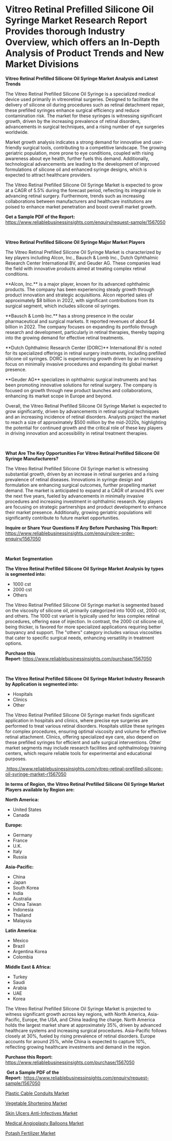 <p><h1>Vitreo Retinal Prefilled Silicone Oil Syringe Market Research Report Provides thorough Industry Overview, which offers an In-Depth Analysis of Product Trends and New Market Divisions</h1></p><p><strong>Vitreo Retinal Prefilled Silicone Oil Syringe Market Analysis and Latest Trends</strong></p>
<p><p>The Vitreo Retinal Prefilled Silicone Oil Syringe is a specialized medical device used primarily in vitreoretinal surgeries. Designed to facilitate the delivery of silicone oil during procedures such as retinal detachment repair, these prefilled syringes enhance surgical efficiency and reduce contamination risk. The market for these syringes is witnessing significant growth, driven by the increasing prevalence of retinal disorders, advancements in surgical techniques, and a rising number of eye surgeries worldwide.</p><p>Market growth analysis indicates a strong demand for innovative and user-friendly surgical tools, contributing to a competitive landscape. The growing geriatric population, more prone to eye conditions, coupled with rising awareness about eye health, further fuels this demand. Additionally, technological advancements are leading to the development of improved formulations of silicone oil and enhanced syringe designs, which is expected to attract healthcare providers.</p><p>The Vitreo Retinal Prefilled Silicone Oil Syringe Market is expected to grow at a CAGR of 5.5% during the forecast period, reflecting its integral role in advancing retinal surgery. Furthermore, trends such as increasing collaborations between manufacturers and healthcare institutions are poised to enhance market penetration and boost overall market growth.</p></p>
<p><strong>Get a Sample PDF of the Report:&nbsp;</strong> <a href="https://www.reliablebusinessinsights.com/enquiry/request-sample/1567050?utm_campaign=62&utm_medium=2&utm_source=Github&utm_content=ia&utm_term=26122024&utm_id=vitreo-retinal-prefilled-silicone-oil-syringe">https://www.reliablebusinessinsights.com/enquiry/request-sample/1567050</a></p>
<p>&nbsp;</p>
<p><strong>Vitreo Retinal Prefilled Silicone Oil Syringe Major Market Players</strong></p>
<p><p>The Vitreo Retinal Prefilled Silicone Oil Syringe Market is characterized by key players including Alcon, Inc., Bausch & Lomb Inc., Dutch Ophthalmic Research Center International BV, and Geuder AG. These companies lead the field with innovative products aimed at treating complex retinal conditions.</p><p>**Alcon, Inc.** is a major player, known for its advanced ophthalmic products. The company has been experiencing steady growth through product innovation and strategic acquisitions. Alcon reported sales of approximately $8 billion in 2022, with significant contributions from its surgical segment, which includes silicone oil syringes.</p><p>**Bausch & Lomb Inc.** has a strong presence in the ocular pharmaceutical and surgical markets. It reported revenues of about $4 billion in 2022. The company focuses on expanding its portfolio through research and development, particularly in retinal therapies, thereby tapping into the growing demand for effective retinal treatments.</p><p>**Dutch Ophthalmic Research Center (DORC)** International BV is noted for its specialized offerings in retinal surgery instruments, including prefilled silicone oil syringes. DORC is experiencing growth driven by an increasing focus on minimally invasive procedures and expanding its global market presence.</p><p>**Geuder AG** specializes in ophthalmic surgical instruments and has been promoting innovative solutions for retinal surgery. The company is focused on growth through new product launches and collaborations, enhancing its market scope in Europe and beyond.</p><p>Overall, the Vitreo Retinal Prefilled Silicone Oil Syringe Market is expected to grow significantly, driven by advancements in retinal surgical techniques and an increasing incidence of retinal disorders. Analysts project the market to reach a size of approximately $500 million by the mid-2020s, highlighting the potential for continued growth and the critical role of these key players in driving innovation and accessibility in retinal treatment therapies.</p></p>
<p>&nbsp;</p>
<p><strong>What Are The Key Opportunities For Vitreo Retinal Prefilled Silicone Oil Syringe Manufacturers?</strong></p>
<p><p>The Vitreo Retinal Prefilled Silicone Oil Syringe market is witnessing substantial growth, driven by an increase in retinal surgeries and a rising prevalence of retinal diseases. Innovations in syringe design and formulation are enhancing surgical outcomes, further propelling market demand. The market is anticipated to expand at a CAGR of around 8% over the next five years, fueled by advancements in minimally invasive procedures and increasing investment in ophthalmic research. Key players are focusing on strategic partnerships and product development to enhance their market presence. Additionally, growing geriatric populations will significantly contribute to future market opportunities.</p></p>
<p><strong>Inquire or Share Your Questions If Any Before Purchasing This Report:</strong> <a href="https://www.reliablebusinessinsights.com/enquiry/pre-order-enquiry/1567050?utm_campaign=62&utm_medium=2&utm_source=Github&utm_content=ia&utm_term=26122024&utm_id=vitreo-retinal-prefilled-silicone-oil-syringe">https://www.reliablebusinessinsights.com/enquiry/pre-order-enquiry/1567050</a></p>
<p>&nbsp;</p>
<p><strong>Market Segmentation</strong></p>
<p><strong>The Vitreo Retinal Prefilled Silicone Oil Syringe Market Analysis by types is segmented into:</strong></p>
<p><ul><li>1000 cst</li><li>2000 cst</li><li>Others</li></ul></p>
<p><p>The Vitreo Retinal Prefilled Silicone Oil Syringe market is segmented based on the viscosity of silicone oil, primarily categorized into 1000 cst, 2000 cst, and others. The 1000 cst variant is typically used for less complex retinal procedures, offering ease of injection. In contrast, the 2000 cst silicone oil, being thicker, is favored for more specialized applications requiring better buoyancy and support. The "others" category includes various viscosities that cater to specific surgical needs, enhancing versatility in treatment options.</p></p>
<p><strong>Purchase this Report:&nbsp;</strong><a href="https://www.reliablebusinessinsights.com/purchase/1567050?utm_campaign=62&utm_medium=2&utm_source=Github&utm_content=ia&utm_term=26122024&utm_id=vitreo-retinal-prefilled-silicone-oil-syringe">https://www.reliablebusinessinsights.com/purchase/1567050</a></p>
<p>&nbsp;</p>
<p><strong>The Vitreo Retinal Prefilled Silicone Oil Syringe Market Industry Research by Application is segmented into:</strong></p>
<p><ul><li>Hospitals</li><li>Clinics</li><li>Other</li></ul></p>
<p><p>The Vitreo Retinal Prefilled Silicone Oil Syringe market finds significant application in hospitals and clinics, where precise eye surgeries are performed to treat various retinal disorders. Hospitals utilize these syringes for complex procedures, ensuring optimal viscosity and volume for effective retinal attachment. Clinics, offering specialized eye care, also depend on these prefilled syringes for efficient and safe surgical interventions. Other market segments may include research facilities and ophthalmology training centers, which require reliable tools for experimental and educational purposes.</p></p>
<p><a href="https://www.reliablebusinessinsights.com/vitreo-retinal-prefilled-silicone-oil-syringe-market-r1567050?utm_campaign=62&utm_medium=2&utm_source=Github&utm_content=ia&utm_term=26122024&utm_id=vitreo-retinal-prefilled-silicone-oil-syringe">&nbsp;https://www.reliablebusinessinsights.com/vitreo-retinal-prefilled-silicone-oil-syringe-market-r1567050</a></p>
<p><strong>In terms of Region, the Vitreo Retinal Prefilled Silicone Oil Syringe Market Players available by Region are:</strong></p>
<p>
    <p> <strong> North America: </strong>
        <ul>
            <li>United States</li>
            <li>Canada</li>
        </ul>
        </p> 
    <p> <strong> Europe: </strong>
        <ul>
            <li>Germany</li>
            <li>France</li>
            <li>U.K.</li>
            <li>Italy</li>
            <li>Russia</li>
        </ul>
        </p> 
    <p> <strong> Asia-Pacific: </strong>
        <ul>
            <li>China</li>
            <li>Japan</li>
            <li>South Korea</li>
            <li>India</li>
            <li>Australia</li>
            <li>China Taiwan</li>
            <li>Indonesia</li>
            <li>Thailand</li>
            <li>Malaysia</li>
        </ul>
        </p> 
    <p> <strong> Latin America: </strong>
        <ul>
            <li>Mexico</li>
            <li>Brazil</li>
            <li>Argentina Korea</li>
            <li>Colombia</li>
        </ul>
        </p> 
    <p> <strong> Middle East & Africa: </strong>
        <ul>
            <li>Turkey</li>
            <li>Saudi</li>
            <li>Arabia</li>
            <li>UAE</li>
            <li>Korea</li>
        </ul>
    </p>
    </p>
<p><p>The Vitreo Retinal Prefilled Silicone Oil Syringe Market is projected to witness significant growth across key regions, with North America, Asia-Pacific, Europe, the USA, and China leading the charge. North America holds the largest market share at approximately 35%, driven by advanced healthcare systems and increasing surgical procedures. Asia-Pacific follows closely at 30%, fueled by rising prevalence of retinal disorders. Europe accounts for around 25%, while China is expected to capture 10%, reflecting growing healthcare investments and demand in the region.</p></p>
<p><strong>Purchase this Report: </strong><a href="https://www.reliablebusinessinsights.com/purchase/1567050?utm_campaign=62&utm_medium=2&utm_source=Github&utm_content=ia&utm_term=26122024&utm_id=vitreo-retinal-prefilled-silicone-oil-syringe">https://www.reliablebusinessinsights.com/purchase/1567050</a></p>
<p>&nbsp;<strong>Get a Sample PDF of the Report:&nbsp;&nbsp;</strong><a href="https://www.reliablebusinessinsights.com/enquiry/request-sample/1567050?utm_campaign=62&utm_medium=2&utm_source=Github&utm_content=ia&utm_term=26122024&utm_id=vitreo-retinal-prefilled-silicone-oil-syringe">https://www.reliablebusinessinsights.com/enquiry/request-sample/1567050</a></p>
<p><strong></strong></p>
<p><p><a href="https://www.linkedin.com/pulse/global-plastic-cable-conduits-market-trends-analysis-future-growth-hwnme?utm_campaign=62&utm_medium=2&utm_source=Github&utm_content=ia&utm_term=26122024&utm_id=vitreo-retinal-prefilled-silicone-oil-syringe">Plastic Cable Conduits Market</a></p><p><a href="https://www.linkedin.com/pulse/detailed-analysis-vegetable-shortening-market-growth-from-988ze?utm_campaign=62&utm_medium=2&utm_source=Github&utm_content=ia&utm_term=26122024&utm_id=vitreo-retinal-prefilled-silicone-oil-syringe">Vegetable Shortening Market</a></p><p><a href="https://github.com/ulyssacrayne00231/Market-Research-Report-List-1/blob/main/skin-ulcers-anti-infectives-market.md?utm_campaign=62&utm_medium=2&utm_source=Github&utm_content=ia&utm_term=26122024&utm_id=vitreo-retinal-prefilled-silicone-oil-syringe">Skin Ulcers Anti-Infectives Market</a></p><p><a href="https://github.com/manesros8/Market-Research-Report-List-1/blob/main/medical-angioplasty-balloons-market.md?utm_campaign=62&utm_medium=2&utm_source=Github&utm_content=ia&utm_term=26122024&utm_id=vitreo-retinal-prefilled-silicone-oil-syringe">Medical Angioplasty Balloons Market</a></p><p><a href="https://www.linkedin.com/pulse/p-factrackr-ho6he?utm_campaign=62&utm_medium=2&utm_source=Github&utm_content=ia&utm_term=26122024&utm_id=vitreo-retinal-prefilled-silicone-oil-syringe">Potash Fertilizer Market</a></p></p>